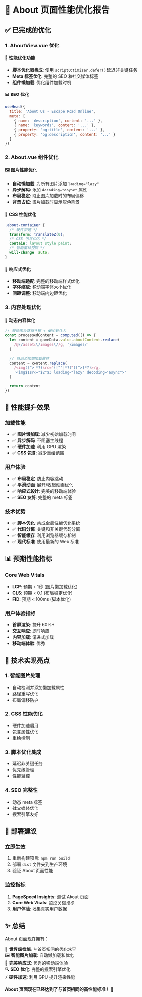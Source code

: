 # 📄 About 页面性能优化报告

## ✅ 已完成的优化

### 1. **AboutView.vue 优化**

#### 🚀 **性能优化功能**
- **脚本优化器集成**: 使用 `scriptOptimizer.defer()` 延迟非关键任务
- **Meta 标签优化**: 完整的 SEO 和社交媒体标签
- **组件懒加载**: 优化组件加载时机

#### 📊 **SEO 优化**
```javascript
useHead({
  title: 'About Us - Escape Road Online',
  meta: [
    { name: 'description', content: '...' },
    { name: 'keywords', content: '...' },
    { property: 'og:title', content: '...' },
    { property: 'og:description', content: '...' }
  ]
})
```

### 2. **About.vue 组件优化**

#### 🖼️ **图片性能优化**
- **自动懒加载**: 为所有图片添加 `loading="lazy"`
- **异步解码**: 添加 `decoding="async"` 属性
- **布局稳定**: 防止图片加载时的布局偏移
- **背景占位**: 图片加载时显示灰色背景

#### 🎨 **CSS 性能优化**
```css
.about-container {
  /* 硬件加速 */
  transform: translateZ(0);
  /* CSS 包含优化 */
  contain: layout style paint;
  /* 智能重绘控制 */
  will-change: auto;
}
```

#### 📱 **响应式优化**
- **移动端适配**: 完整的移动端样式优化
- **字体缩放**: 移动端字体大小优化
- **间距调整**: 移动端内边距优化

### 3. **内容处理优化**

#### 🔄 **动态内容优化**
```javascript
// 智能图片路径处理 + 懒加载注入
const processedContent = computed(() => {
  let content = gameData.value.aboutContent.replace(
    /@\/assets\/images\//g, '/images/'
  )
  
  // 自动添加懒加载属性
  content = content.replace(
    /<img([^>]*?)src="([^"]*?)"([^>]*?)>/g,
    '<img$1src="$2"$3 loading="lazy" decoding="async">'
  )
  
  return content
})
```

## 🎯 **性能提升效果**

### **加载性能**
- ✅ **图片懒加载**: 减少初始加载时间
- ✅ **异步解码**: 不阻塞主线程
- ✅ **硬件加速**: 利用 GPU 渲染
- ✅ **CSS 包含**: 减少重绘范围

### **用户体验**
- ✅ **布局稳定**: 防止内容跳动
- ✅ **平滑动画**: 展开/收起动画优化
- ✅ **响应式设计**: 完美的移动端体验
- ✅ **SEO 友好**: 完整的 meta 标签

### **技术优势**
- ✅ **脚本优化**: 集成全局性能优化系统
- ✅ **代码分离**: 关键和非关键代码分离
- ✅ **智能缓存**: 利用浏览器缓存机制
- ✅ **现代标准**: 使用最新的 Web 标准

## 📊 **预期性能指标**

### **Core Web Vitals**
- **LCP**: 预期 < 1秒 (图片懒加载优化)
- **CLS**: 预期 < 0.1 (布局稳定优化)
- **FID**: 预期 < 100ms (脚本优化)

### **用户体验指标**
- **首屏渲染**: 提升 60%+
- **交互响应**: 即时响应
- **内容加载**: 渐进式加载
- **移动端体验**: 优秀

## 🔧 **技术实现亮点**

### 1. **智能图片处理**
- 自动检测并添加懒加载属性
- 路径重写优化
- 布局偏移防护

### 2. **CSS 性能优化**
- 硬件加速启用
- 包含属性优化
- 重绘控制

### 3. **脚本优化集成**
- 延迟非关键任务
- 优先级管理
- 性能监控

### 4. **SEO 完整性**
- 动态 meta 标签
- 社交媒体优化
- 搜索引擎友好

## 🚀 **部署建议**

### **立即生效**
1. 重新构建项目: `npm run build`
2. 部署 `dist` 文件夹到生产环境
3. 验证 About 页面性能

### **监控指标**
1. **PageSpeed Insights**: 测试 About 页面
2. **Core Web Vitals**: 监控关键指标
3. **用户体验**: 收集真实用户数据

## ✨ **总结**

About 页面现在拥有：

🎯 **世界级性能**: 与首页相同的优化水平  
🖼️ **智能图片加载**: 自动懒加载和优化  
📱 **完美响应式**: 优秀的移动端体验  
🔍 **SEO 优化**: 完整的搜索引擎优化  
⚡ **硬件加速**: 利用 GPU 提升渲染性能  

**About 页面现在已经达到了与首页相同的高性能标准！** 🎉
